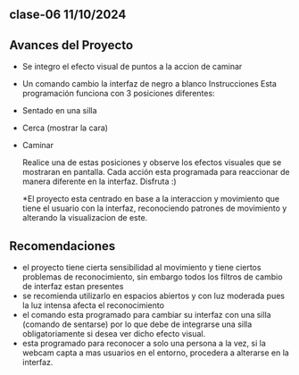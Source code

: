 ## clase-06   11/10/2024

## Avances del Proyecto

* Se integro el efecto visual de puntos a la accion de caminar
* Un comando cambio la interfaz de negro a blanco
  Instrucciones
  Esta programación funciona con 3 posiciones diferentes:
* Sentado en una silla
* Cerca (mostrar la cara)
* Caminar

  Realice una de estas posiciones y observe los efectos visuales que se mostraran en pantalla. Cada acción esta programada para
  reaccionar de manera diferente en la interfaz. Disfruta :)

  *El proyecto esta centrado en base a la interaccion y movimiento que tiene el usuario con la interfaz, reconociendo patrones de
   movimiento
   y alterando la visualizacion de este.

## Recomendaciones

* el proyecto tiene cierta sensibilidad al movimiento y tiene ciertos problemas de reconocimiento, sin embargo todos los filtros de
     cambio de interfaz estan presentes
* se recomienda utilizarlo en espacios abiertos y con luz moderada pues la luz intensa afecta el reconocimiento
* el comando esta programado para cambiar su interfaz con una silla (comando de sentarse) por lo que debe de integrarse una silla
     obligatoriamente si desea ver dicho efecto visual.
* esta programado para reconocer a solo una persona a la vez, si la webcam capta a mas usuarios en el entorno, procedera a alterarse
     en la interfaz.
